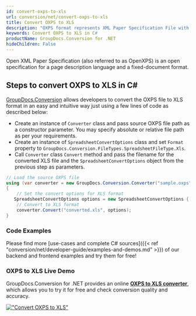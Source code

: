 ```yaml
---
id: convert-oxps-to-xls
url: conversion/net/convert-oxps-to-xls
title: Convert OXPS to XLS
description: "OXPS format represents XML Paper Specification File with .oxps extension. Learn how to convert OXPS to XLS file programmatically in C# language using GroupDocs.Conversion for .NET library."
keywords: Convert OXPS to XLS in C#
productName: GroupDocs.Conversion for .NET
hideChildren: False
---
```


Open XML Paper Specification (also referred to as OpenXPS) is an open specification for a page description language and a fixed-document format.

## Steps to convert OXPS to XLS in C#

[GroupDocs.Conversion](https://products.groupdocs.com/conversion/net) allows developers to convert the OXPS file to XLS format in an easy and intuitive way just using a few lines of code as described below:

* Create an instance of `Converter` class and pass source OXPS file path as a constructor parameter. You may specify absolute or relative file path as per your requirements. 
* Create an instance of `SpreadsheetConvertOptions` class and set `Format` property to `GroupDocs.Conversion.FileTypes.SpreadsheetFileType.Xls`.
* Call `Converter` class `Convert` method and pass the filename for the converted XLS file and the `SpreadsheetConvertOptions` object from the previous step as parameters.

```csharp
// Load the source OXPS file
using (var converter = new GroupDocs.Conversion.Converter("sample.oxps"))
{
    // Set the convert options for XLS format
   SpreadsheetConvertOptions options = new SpreadsheetConvertOptions { Format = GroupDocs.Conversion.FileTypes.SpreadsheetFileType.Xls };
    // Convert to XLS format
    converter.Convert("converted.xls", options);
}
```

### Code Examples

Please find more [use-cases and complete C# sources]({{< ref "conversion/net/developer-guide/examples-and-demos.md" >}}) of our backend and frontend examples and try them for free!

### OXPS to XLS Live Demo

GroupDocs.Conversion for .NET provides an online [**OXPS to XLS converter**](https://products.groupdocs.app/conversion/oxps-to-xls), which allows you to try it for free and check conversion quality and accuracy.

[!["Convert OXPS to XLS"](conversion/net/images/convert-to-xls/convert-oxps-to-xls.png)](https://products.groupdocs.app/conversion/oxps-to-xls)